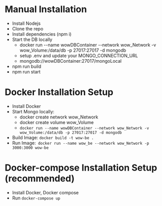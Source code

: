 # Manual Installation

- Install Nodejs
- Clone the repo
- Install dependencies (npm i)
- Start the DB locally
  - docker run --name wowDBContainer --network wow_Network -v wow_Volume:/data/db -p 27017:27017 -d mongodb
  - setup .env and update your MONGO_CONNECTION_URL
  - mongodb://wowDBContainer:27017/mongoLocal
- npm run build
- npm run start

# Docker Installation Setup

- Install Docker
- Start Mongo locally:
  - docker create network wow_Network
  - docker create volume wow_Volume
  - `docker run --name wowDBContainer --network wow_Network -v wow_Volume:/data/db -p 27017:27017 -d mongodb`
- Build Image: `docker build -t wow-be .`
- Run Image:` docker run --name wow_be --network wow_Network -p 3000:3000 wow-be`

# Docker-compose Installation Setup (recommended)

- Install Docker, Docker compose
- Run `docker-compose up`
